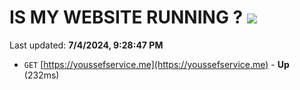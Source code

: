 # IS MY WEBSITE RUNNING ? [![](https://img.shields.io/static/v1?label=Sponsor&message=%E2%9D%A4&logo=GitHub&color=%23fe8e86)](https://github.com/sponsors/Youssef-Lehmam)

Last updated: **7/4/2024, 9:28:47 PM**

- `GET` [https://youssefservice.me](https://youssefservice.me) - **Up** (232ms)
